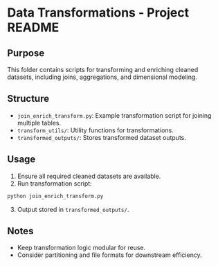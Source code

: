 
# Data Transformations - Project README

## Purpose
This folder contains scripts for transforming and enriching cleaned datasets, including joins, aggregations, and dimensional modeling.

## Structure
- `join_enrich_transform.py`: Example transformation script for joining multiple tables.
- `transform_utils/`: Utility functions for transformations.
- `transformed_outputs/`: Stores transformed dataset outputs.

## Usage
1. Ensure all required cleaned datasets are available.
2. Run transformation script:
```bash
python join_enrich_transform.py
```
3. Output stored in `transformed_outputs/`.

## Notes
- Keep transformation logic modular for reuse.
- Consider partitioning and file formats for downstream efficiency.

